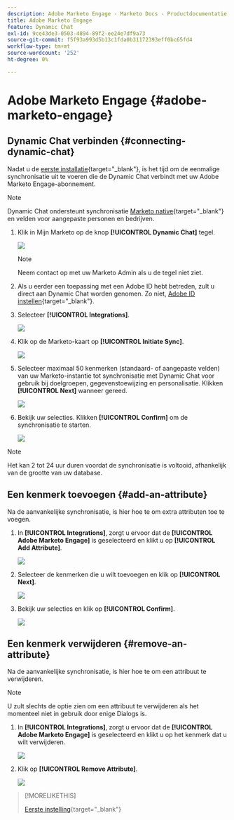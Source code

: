```yaml
---
description: Adobe Marketo Engage - Marketo Docs - Productdocumentatie
title: Adobe Marketo Engage
feature: Dynamic Chat
exl-id: 9ce43de3-0503-4894-89f2-ee24e7df9a73
source-git-commit: f5f93a993d5b13c1fda0b31172393eff0bc65fd4
workflow-type: tm+mt
source-wordcount: '252'
ht-degree: 0%

---
```


# Adobe Marketo Engage {#adobe-marketo-engage}

## Dynamic Chat verbinden {#connecting-dynamic-chat}

Nadat u de [eerste installatie](/help/marketo/product-docs/demand-generation/dynamic-chat/setup-and-configuration/initial-setup.md){target="_blank"}, is het tijd om de eenmalige synchronisatie uit te voeren die de Dynamic Chat verbindt met uw Adobe Marketo Engage-abonnement.

>[!NOTE]
>
>Dynamic Chat ondersteunt synchronisatie [Marketo native](https://developers.marketo.com/rest-api/lead-database/fields/list-of-standard-fields/){target="_blank"} en velden voor aangepaste personen en bedrijven.

1. Klik in Mijn Marketo op de knop **[!UICONTROL Dynamic Chat]** tegel.

   ![](assets/adobe-marketo-engage-1.png)

   >[!NOTE]
   >
   >Neem contact op met uw Marketo Admin als u de tegel niet ziet.

1. Als u eerder een toepassing met een Adobe ID hebt betreden, zult u direct aan Dynamic Chat worden genomen. Zo niet, [Adobe ID instellen](https://helpx.adobe.com/manage-account/using/create-update-adobe-id.html){target="_blank"}.

1. Selecteer **[!UICONTROL Integrations]**.

   ![](assets/adobe-marketo-engage-2.png)

1. Klik op de Marketo-kaart op **[!UICONTROL Initiate Sync]**.

   ![](assets/adobe-marketo-engage-3.png)

1. Selecteer maximaal 50 kenmerken (standaard- of aangepaste velden) van uw Marketo-instantie tot synchronisatie met Dynamic Chat voor gebruik bij doelgroepen, gegevenstoewijzing en personalisatie. Klikken **[!UICONTROL Next]** wanneer gereed.

   ![](assets/adobe-marketo-engage-4.png)

1. Bekijk uw selecties. Klikken **[!UICONTROL Confirm]** om de synchronisatie te starten.

   ![](assets/adobe-marketo-engage-5.png)

>[!NOTE]
>
>Het kan 2 tot 24 uur duren voordat de synchronisatie is voltooid, afhankelijk van de grootte van uw database.

## Een kenmerk toevoegen {#add-an-attribute}

Na de aanvankelijke synchronisatie, is hier hoe te om extra attributen toe te voegen.

1. In **[!UICONTROL Integrations]**, zorgt u ervoor dat de **[!UICONTROL Adobe Marketo Engage]** is geselecteerd en klikt u op **[!UICONTROL Add Attribute]**.

   ![](assets/adobe-marketo-engage-6.png)

1. Selecteer de kenmerken die u wilt toevoegen en klik op **[!UICONTROL Next]**.

   ![](assets/adobe-marketo-engage-7.png)

1. Bekijk uw selecties en klik op **[!UICONTROL Confirm]**.

   ![](assets/adobe-marketo-engage-8.png)

## Een kenmerk verwijderen {#remove-an-attribute}

Na de aanvankelijke synchronisatie, is hier hoe te om een attribuut te verwijderen.

>[!NOTE]
>
>U zult slechts de optie zien om een attribuut te verwijderen als het momenteel niet in gebruik door enige Dialogs is.

1. In **[!UICONTROL Integrations]**, zorgt u ervoor dat de **[!UICONTROL Adobe Marketo Engage]** is geselecteerd en klikt u op het kenmerk dat u wilt verwijderen.

   ![](assets/adobe-marketo-engage-9.png)

1. Klik op **[!UICONTROL Remove Attribute]**.

   ![](assets/adobe-marketo-engage-10.png)

>[!MORELIKETHIS]
>
>[Eerste instelling](/help/marketo/product-docs/demand-generation/dynamic-chat/setup-and-configuration/initial-setup.md){target="_blank"}
